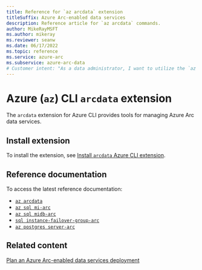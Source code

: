 ```yaml
---
title: Reference for `az arcdata` extension
titleSuffix: Azure Arc-enabled data services
description: Reference article for `az arcdata` commands.
author: MikeRayMSFT
ms.author: mikeray
ms.reviewer: seanw
ms.date: 06/17/2022
ms.topic: reference
ms.service: azure-arc
ms.subservice: azure-arc-data
# Customer intent: "As a data administrator, I want to utilize the `az arcdata` extension for Azure CLI, so that I can effectively manage Azure Arc-enabled data services and streamline my data operations."
---
```


# Azure (`az`) CLI `arcdata` extension

The `arcdata` extension for Azure CLI provides tools for managing Azure Arc data services. 

## Install extension

To install the extension, see [Install `arcdata` Azure CLI extension](install-arcdata-extension.md).

## Reference documentation

To access the latest reference documentation:

- [`az arcdata`](/cli/azure/arcdata)
- [`az sql mi-arc`](/cli/azure/sql/mi-arc)
- [`az sql midb-arc`](/cli/azure/sql/midb-arc)
- [`sql instance-failover-group-arc`](/cli/azure/sql/instance-failover-group-arc)
- [`az postgres server-arc`](/cli/azure/postgres/server-arc)

## Related content

[Plan an Azure Arc-enabled data services deployment](plan-azure-arc-data-services.md)